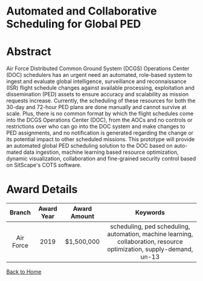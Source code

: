 
Automated and Collaborative Scheduling for Global PED
=====================================================

# Abstract


Air Force Distributed Common Ground System (DCGS) Operations Center (DOC) schedulers has an urgent need an automated, role-based system to ingest and evaluate global intelligence, surveillance and reconnaissance (ISR) flight schedule changes against available processing, exploitation and dissemination (PED) assets to ensure accuracy and scalability as mission requests increase. Currently, the scheduling of these resources for both the 30-day and 72-hour PED plans are done manually and cannot survive at scale. Plus, there is no common format by which the flight schedules come into the DCGS Operations Center (DOC), from the AOCs and no controls or restrictions over who can go into the DOC system and make changes to PED assignments, and no notification is generated regarding the change or its potential impact to other scheduled missions. This prototype will provide an automated global PED scheduling solution to the DOC based on auto-mated data ingestion, machine learning based resource optimization, dynamic visualization, collaboration and fine-grained security control based on SitScape's COTS software.  

# Award Details

|Branch|Award Year|Award Amount|Keywords|
| :---: | :---: | :---: | :---: |
|Air Force|2019|$1,500,000|scheduling, ped scheduling, automation, machine learning, collaboration, resource optimization, supply-demand, un-13|
  
  


[Back to Home](https://github.com/chrischow/dod_sbir_awards/DJ/#1618)